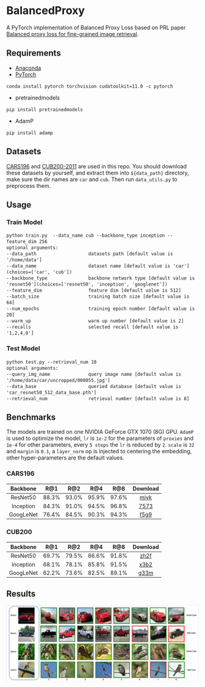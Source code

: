 # BalancedProxy

A PyTorch implementation of Balanced Proxy Loss based on PRL
paper [Balanced proxy loss for fine-grained image retrieval]().

## Requirements

- [Anaconda](https://www.anaconda.com/download/)
- [PyTorch](https://pytorch.org)

```
conda install pytorch torchvision cudatoolkit=11.0 -c pytorch
```

- pretrainedmodels

```
pip install pretrainedmodels
```

- AdamP

```
pip install adamp
```

## Datasets

[CARS196](http://ai.stanford.edu/~jkrause/cars/car_dataset.html)
and [CUB200-2011](http://www.vision.caltech.edu/visipedia/CUB-200-2011.html)
are used in this repo. You should download these datasets by yourself, and extract them into `${data_path}` directory,
make sure the dir names are `car` and `cub`. Then run `data_utils.py` to preprocess them.

## Usage

### Train Model

```
python train.py  --data_name cub --backbone_type inception --feature_dim 256
optional arguments:
--data_path                   datasets path [default value is '/home/data']
--data_name                   dataset name [default value is 'car'](choices=['car', 'cub'])
--backbone_type               backbone network type [default value is 'resnet50'](choices=['resnet50', 'inception', 'googlenet'])
--feature_dim                 feature dim [default value is 512]
--batch_size                  training batch size [default value is 64]
--num_epochs                  training epoch number [default value is 20]
--warm_up                     warm up number [default value is 2]
--recalls                     selected recall [default value is '1,2,4,8']
```

### Test Model

```
python test.py --retrieval_num 10
optional arguments:
--query_img_name              query image name [default value is '/home/data/car/uncropped/008055.jpg']
--data_base                   queried database [default value is 'car_resnet50_512_data_base.pth']
--retrieval_num               retrieval number [default value is 8]
```

## Benchmarks

The models are trained on one NVIDIA GeForce GTX 1070 (8G) GPU. `AdamP` is used to optimize the model, `lr` is `1e-2`
for the parameters of `proxies` and `1e-4` for other parameters, every `5 steps` the `lr` is reduced by `2`.
`scale` is `32` and `margin` is `0.1`, a `layer_norm` op is injected to centering the embedding, other hyper-parameters
are the default values.

### CARS196

<table>
  <thead>
    <tr>
      <th>Backbone</th>
      <th>R@1</th>
      <th>R@2</th>
      <th>R@4</th>
      <th>R@8</th>
      <th>Download</th>
    </tr>
  </thead>
  <tbody>
    <tr>
      <td align="center">ResNet50</td>
      <td align="center">88.3%</td>
      <td align="center">93.0%</td>
      <td align="center">95.9%</td>
      <td align="center">97.6%</td>
      <td align="center"><a href="https://pan.baidu.com/s/1cechFLcP_Tv5ozQ4Dm5ZcA">miyk</a></td>
    </tr>
    <tr>
      <td align="center">Inception</td>
      <td align="center">84.3%</td>
      <td align="center">91.0%</td>
      <td align="center">94.5%</td>
      <td align="center">96.8%</td>
      <td align="center"><a href="https://pan.baidu.com/s/1J-WimV1MgudF0t9fWPZwqg">7573</a></td>
    </tr>
    <tr>
      <td align="center">GoogLeNet</td>
      <td align="center">76.4%</td>
      <td align="center">84.5%</td>
      <td align="center">90.3%</td>
      <td align="center">94.3%</td>
      <td align="center"><a href="https://pan.baidu.com/s/13GnKR6-nAmMuKSy8rvTPJg">f5g9</a></td>
    </tr>
  </tbody>
</table>

### CUB200

<table>
  <thead>
    <tr>
      <th>Backbone</th>
      <th>R@1</th>
      <th>R@2</th>
      <th>R@4</th>
      <th>R@8</th>
      <th>Download</th>
    </tr>
  </thead>
  <tbody>
    <tr>
      <td align="center">ResNet50</td>
      <td align="center">69.7%</td>
      <td align="center">79.5%</td>
      <td align="center">86.6%</td>
      <td align="center">91.8%</td>
      <td align="center"><a href="https://pan.baidu.com/s/1L5bgT9LbDtoFppMzXlkAmQ">zh2f</a></td>
    </tr>
    <tr>
      <td align="center">Inception</td>
      <td align="center">68.1%</td>
      <td align="center">78.1%</td>
      <td align="center">85.8%</td>
      <td align="center">91.5%</td>
      <td align="center"><a href="https://pan.baidu.com/s/1QfLyavni5yHBqwJuNuTnGg">x3b2</a></td>
    </tr>
    <tr>
      <td align="center">GoogLeNet</td>
      <td align="center">62.2%</td>
      <td align="center">73.6%</td>
      <td align="center">82.5%</td>
      <td align="center">89.1%</td>
      <td align="center"><a href="https://pan.baidu.com/s/15V_xm7dtohVrtWA7t26zVA">g33m</a></td>
    </tr>
  </tbody>
</table>

## Results

![vis](results/result.png)

